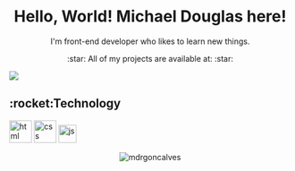 <h1 align="center">Hello, World! Michael Douglas here!</h1>
<p align="center">I'm front-end developer who likes to learn new things.</p>
<p align="center"> :star: All of my projects are available at: :star: </p>
<img align="center" src="https://img.shields.io/static/v1?-message=Portfolio&color=7159c1&style=for-the-badge&logo=ghost"/>

<h2>:rocket:Technology</h2>
<p align="left">
 <img src="https://www.svgrepo.com/show/353884/html-5.svg" alt="html" width="40" height="40"/>
 <img src="https://www.svgrepo.com/show/353623/css-3.svg" alt="css" width="40" height="40"/>
 <img src="https://www.svgrepo.com/show/355081/js.svg" alt="js" width="32" height="32"/>
</p>

<p align="center"><img align="center" src="https://github-readme-stats.vercel.app/api/top-langs?username=mdrgoncalves&show_icons=true&theme=dark&locale=en&layout=compact" alt="mdrgoncalves" /></p>
 
